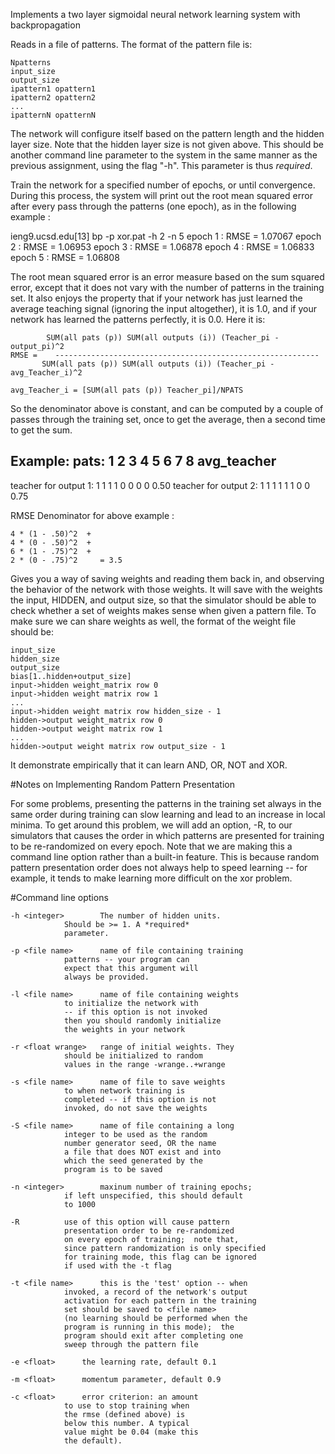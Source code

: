 Implements a two layer sigmoidal neural network learning system with backpropagation

Reads in a file of patterns. The format of the pattern
file is:

	Npatterns
	input_size
	output_size
	ipattern1 opattern1
	ipattern2 opattern2
	...
	ipatternN opatternN

The network will configure itself based on the pattern
length and the hidden layer size.  Note that the hidden
layer size is not given above.  This should be another
command line parameter to the system in the same manner as
the previous assignment, using the flag "-h".  This
parameter is thus *required*.  

Train the network for a specified number of epochs, or
until convergence.  During this process, the system will
print out the root mean squared error after every pass
through the patterns (one epoch), as in the following
example :

ieng9.ucsd.edu[13] bp -p xor.pat -h 2 -n 5
epoch   1 :  RMSE = 1.07067
epoch   2 :  RMSE = 1.06953
epoch   3 :  RMSE = 1.06878
epoch   4 :  RMSE = 1.06833
epoch   5 :  RMSE = 1.06808

The root mean squared error is an error measure based on the 
sum squared error, except that it does not vary with the number 
of patterns in the training set.  It also enjoys the property 
that if your network has just learned the average teaching signal
(ignoring the input altogether), it is 1.0, and if your network 
has learned the patterns perfectly, it is 0.0.  Here it is:

	        SUM(all pats (p)) SUM(all outputs (i)) (Teacher_pi - output_pi)^2
	RMSE =    -----------------------------------------------------------
	       SUM(all pats (p)) SUM(all outputs (i)) (Teacher_pi - avg_Teacher_i)^2

	avg_Teacher_i = [SUM(all pats (p)) Teacher_pi]/NPATS

So the denominator above is constant, and can be computed by
a couple of passes through the training set, once to get the 
average, then a second time to get the sum.

Example:
		pats: 1 2 3 4 5 6 7 8	avg_teacher
---------------------------------------------------
teacher for output 1: 1 1 1 1 0 0 0 0       0.50
teacher for output 2: 1 1 1 1 1 1 0 0       0.75


RMSE Denominator for above example : 

	4 * (1 - .50)^2  + 
	4 * (0 - .50)^2  +
	6 * (1 - .75)^2  + 
	2 * (0 - .75)^2  	= 3.5

Gives you a way of saving weights and reading them back in, 
and observing the behavior of the network with those weights.
It will save with the weights the input, HIDDEN, and output
size, so that the simulator should be able to check whether a
set of weights makes sense when given a pattern file.  To make
sure we can share weights as well, the format of the weight 
file should be:

	input_size
	hidden_size
	output_size
	bias[1..hidden+output_size]
	input->hidden weight_matrix row 0
	input->hidden weight matrix row 1
	...
	input->hidden weight matrix row hidden_size - 1
	hidden->output weight_matrix row 0
	hidden->output weight matrix row 1
	...
	hidden->output weight matrix row output_size - 1

It demonstrate empirically that it can learn AND,
OR, NOT and XOR.


#Notes on Implementing Random Pattern Presentation

For some problems, presenting the patterns in the training set always
in the same order during training can slow learning and lead to an
increase in local minima.  To get around this problem, we will add an
option, -R, to our simulators that causes the order in which patterns
are presented for training to be re-randomized on every epoch.  Note
that we are making this a command line option rather than a built-in
feature.  This is because random pattern presentation order does not
always help to speed learning -- for example, it tends to make learning
more difficult on the xor problem.

#Command line options

	-h <integer>		The number of hidden units.
				Should be >= 1. A *required*
				parameter.

	-p <file name>		name of file containing training
				patterns -- your program can
				expect that this argument will
				always be provided.

	-l <file name>		name of file containing weights
			 	to initialize the network with
				-- if this option is not invoked
				then you should randomly initialize
				the weights in your network 

	-r <float wrange>	range of initial weights. They
				should be initialized to random
				values in the range -wrange..+wrange

	-s <file name>		name of file to save weights
			 	to when network training is 
				completed -- if this option is not
				invoked, do not save the weights

	-S <file name>		name of file containing a long
				integer to be used as the random
				number generator seed, OR the name
				a file that does NOT exist and into
				which the seed generated by the
				program is to be saved

	-n <integer> 		maxinum number of training epochs; 
				if left unspecified, this should default
				to 1000

	-R 	 		use of this option will cause pattern 
				presentation order to be re-randomized
				on every epoch of training;  note that, 
				since pattern randomization is only specified 
				for training mode, this flag can be ignored 
				if used with the -t flag

	-t <file name>		this is the 'test' option -- when
				invoked, a record of the network's output 
				activation for each pattern in the training 
				set should be saved to <file name> 
				(no learning should be performed when the 
				program is running in this mode);  the 
				program should exit after completing one 
				sweep through the pattern file 

	-e <float>		the learning rate, default 0.1

	-m <float>		momentum parameter, default 0.9

	-c <float>		error criterion: an amount
				to use to stop training when
				the rmse (defined above) is
				below this number. A typical
				value might be 0.04 (make this
				the default).


